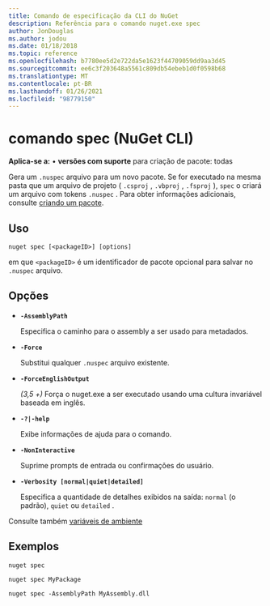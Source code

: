 ```yaml
---
title: Comando de especificação da CLI do NuGet
description: Referência para o comando nuget.exe spec
author: JonDouglas
ms.author: jodou
ms.date: 01/18/2018
ms.topic: reference
ms.openlocfilehash: b7780ee5d2e722da5e1623f44709059dd9aa3d45
ms.sourcegitcommit: ee6c3f203648a5561c809db54ebeb1d0f0598b68
ms.translationtype: MT
ms.contentlocale: pt-BR
ms.lasthandoff: 01/26/2021
ms.locfileid: "98779150"
---
```

# <a name="spec-command-nuget-cli"></a>comando spec (NuGet CLI)

**Aplica-se a:** &bullet; **versões com suporte** para criação de pacote: todas

Gera um `.nuspec` arquivo para um novo pacote. Se for executado na mesma pasta que um arquivo de projeto ( `.csproj` , `.vbproj` , `.fsproj` ), `spec` o criará um arquivo com tokens `.nuspec` . Para obter informações adicionais, consulte [criando um pacote](../../create-packages/creating-a-package.md).

## <a name="usage"></a>Uso

```cli
nuget spec [<packageID>] [options]
```

em que `<packageID>` é um identificador de pacote opcional para salvar no `.nuspec` arquivo.

## <a name="options"></a>Opções

- **`-AssemblyPath`**

  Especifica o caminho para o assembly a ser usado para metadados.

- **`-Force`**

  Substitui qualquer `.nuspec` arquivo existente.


- **`-ForceEnglishOutput`**

  *(3,5 +)* Força o nuget.exe a ser executado usando uma cultura invariável baseada em inglês.

- **`-?|-help`**

  Exibe informações de ajuda para o comando.

- **`-NonInteractive`**

  Suprime prompts de entrada ou confirmações do usuário.

- **`-Verbosity [normal|quiet|detailed]`**

  Especifica a quantidade de detalhes exibidos na saída: `normal` (o padrão), `quiet` ou `detailed` .

Consulte também [variáveis de ambiente](cli-ref-environment-variables.md)

## <a name="examples"></a>Exemplos

```cli
nuget spec

nuget spec MyPackage

nuget spec -AssemblyPath MyAssembly.dll
```

